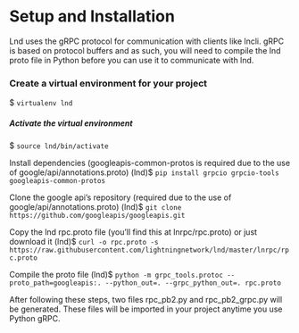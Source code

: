 # Setup and Installation
Lnd uses the gRPC protocol for communication with clients like lncli. gRPC is based on protocol buffers and as such, you will need to compile the lnd proto file in Python before you can use it to communicate with lnd.

### Create a virtual environment for your project
$ `virtualenv lnd`

##### Activate the virtual environment
$ `source lnd/bin/activate`

Install dependencies (googleapis-common-protos is required due to the use of google/api/annotations.proto)
(lnd)$ `pip install grpcio grpcio-tools googleapis-common-protos`

Clone the google api’s repository (required due to the use of google/api/annotations.proto)
(lnd)$ `git clone https://github.com/googleapis/googleapis.git`

Copy the lnd rpc.proto file (you’ll find this at lnrpc/rpc.proto) or just download it
(lnd)$ `curl -o rpc.proto -s https://raw.githubusercontent.com/lightningnetwork/lnd/master/lnrpc/rpc.proto`

Compile the proto file
(lnd)$ `python -m grpc_tools.protoc --proto_path=googleapis:. --python_out=. --grpc_python_out=. rpc.proto`

After following these steps, two files rpc_pb2.py and rpc_pb2_grpc.py will be generated. These files will be imported in your project anytime you use Python gRPC.

